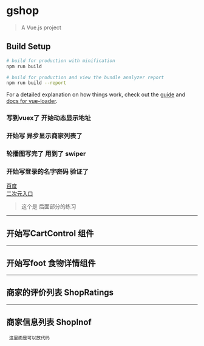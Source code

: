 # gshop
> A Vue.js project
## Build Setup
``` bash
# build for production with minification
npm run build

# build for production and view the bundle analyzer report
npm run build --report
```
For a detailed explanation on how things work, check out the [guide](http://vuejs-templates.github.io/webpack/) and [docs for vue-loader](http://vuejs.github.io/vue-loader).
###  写到vuex了 开始动态显示地址
###  开始写 异步显示商家列表了
###  轮播图写完了 用到了 swiper
###  开始写登录的名字密码 验证了
[百度](http://www.baidu.com) <br/>
[二次元入口](https://www.bilibili.com/) <br/>
> 这个是 后面部分的练习
---
开始写CartControl 组件
---


---
开始写foot 食物详情组件
---


---
商家的评价列表 ShopRatings
---

---
商家信息列表 ShopInof 
---


```
 这里面是可以放代码
```

